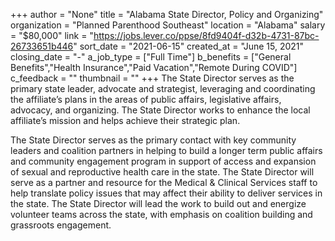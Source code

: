 +++
author = "None"
title = "Alabama State Director, Policy and Organizing"
organization = "Planned Parenthood Southeast"
location = "Alabama"
salary = "$80,000"
link = "https://jobs.lever.co/ppse/8fd9404f-d32b-4731-87bc-26733651b446"
sort_date = "2021-06-15"
created_at = "June 15, 2021"
closing_date = "-"
a_job_type = ["Full Time"]
b_benefits = ["General Benefits","Health Insurance","Paid Vacation","Remote During COVID"]
c_feedback = ""
thumbnail = ""
+++
The State Director serves as the primary state leader, advocate and strategist, leveraging and coordinating the affiliate’s plans in the areas of public affairs, legislative affairs, advocacy, and organizing.  The State Director works to enhance the local affiliate’s mission and helps achieve their strategic plan.

The State Director serves as the primary contact with key community leaders and coalition partners in helping to build a longer term public affairs and community engagement program in support of access and expansion of sexual and reproductive health care in the state. The State Director will serve as a partner and resource for the Medical & Clinical Services staff to help translate policy issues that may affect their ability to deliver services in the state. The State Director will lead the work to build out and energize volunteer teams across the state, with emphasis on coalition building and grassroots engagement.